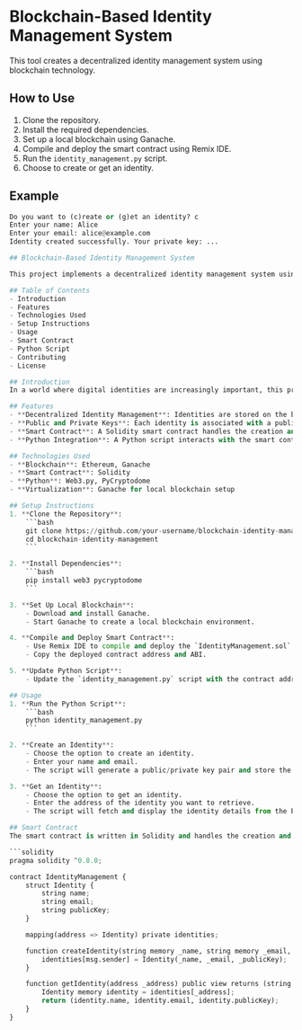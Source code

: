 # Blockchain-Based Identity Management System

This tool creates a decentralized identity management system using blockchain technology.

## How to Use

1. Clone the repository.
2. Install the required dependencies.
3. Set up a local blockchain using Ganache.
4. Compile and deploy the smart contract using Remix IDE.
5. Run the `identity_management.py` script.
6. Choose to create or get an identity.

## Example

```python
Do you want to (c)reate or (g)et an identity? c
Enter your name: Alice
Enter your email: alice@example.com
Identity created successfully. Your private key: ...

## Blockchain-Based Identity Management System

This project implements a decentralized identity management system using blockchain technology. It allows users to create and manage their identities securely and transparently.

## Table of Contents
- Introduction
- Features
- Technologies Used
- Setup Instructions
- Usage
- Smart Contract
- Python Script
- Contributing
- License

## Introduction
In a world where digital identities are increasingly important, this project leverages blockchain technology to provide a secure and decentralized way to manage identities. By using blockchain, we ensure that identities are immutable, transparent, and secure from tampering.

## Features
- **Decentralized Identity Management**: Identities are stored on the blockchain, ensuring they are secure and tamper-proof.
- **Public and Private Keys**: Each identity is associated with a public and private key pair for secure communication.
- **Smart Contract**: A Solidity smart contract handles the creation and retrieval of identities.
- **Python Integration**: A Python script interacts with the smart contract to create and manage identities.

## Technologies Used
- **Blockchain**: Ethereum, Ganache
- **Smart Contract**: Solidity
- **Python**: Web3.py, PyCryptodome
- **Virtualization**: Ganache for local blockchain setup

## Setup Instructions
1. **Clone the Repository**:
    ```bash
    git clone https://github.com/your-username/blockchain-identity-management.git
    cd blockchain-identity-management
    ```

2. **Install Dependencies**:
    ```bash
    pip install web3 pycryptodome
    ```

3. **Set Up Local Blockchain**:
    - Download and install Ganache.
    - Start Ganache to create a local blockchain environment.

4. **Compile and Deploy Smart Contract**:
    - Use Remix IDE to compile and deploy the `IdentityManagement.sol` smart contract to your local blockchain (Ganache).
    - Copy the deployed contract address and ABI.

5. **Update Python Script**:
    - Update the `identity_management.py` script with the contract address and ABI.

## Usage
1. **Run the Python Script**:
    ```bash
    python identity_management.py
    ```

2. **Create an Identity**:
    - Choose the option to create an identity.
    - Enter your name and email.
    - The script will generate a public/private key pair and store the identity on the blockchain.

3. **Get an Identity**:
    - Choose the option to get an identity.
    - Enter the address of the identity you want to retrieve.
    - The script will fetch and display the identity details from the blockchain.

## Smart Contract
The smart contract is written in Solidity and handles the creation and retrieval of identities. Here is the contract code:

```solidity
pragma solidity ^0.8.0;

contract IdentityManagement {
    struct Identity {
        string name;
        string email;
        string publicKey;
    }

    mapping(address => Identity) private identities;

    function createIdentity(string memory _name, string memory _email, string memory _publicKey) public {
        identities[msg.sender] = Identity(_name, _email, _publicKey);
    }

    function getIdentity(address _address) public view returns (string memory, string memory, string memory) {
        Identity memory identity = identities[_address];
        return (identity.name, identity.email, identity.publicKey);
    }
}
